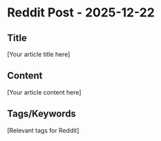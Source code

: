 # Reddit Post - 2025-12-22

## Title
[Your article title here]

## Content
[Your article content here]

## Tags/Keywords
[Relevant tags for Reddit]
